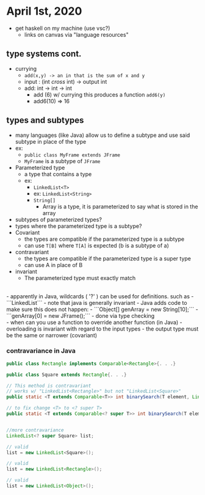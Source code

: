 # April 1st, 2020

- get haskell on my machine (use vsc?)
    - links on canvas via "language resources"

## type systems cont.
- currying
    - ```add(x,y) -> an in that is the sum of x and y```
    - input : (int *cross* int) -> output int
    - add: int -> int -> int
        - add (6) w/ currying this produces a function ```add6(y)```
        - add6(10) => 16

## types and subtypes
- many languages (like Java) allow us to define a subtype and use said subtype in place of the type
- ex:
    - ```public class MyFrame extends JFrame```
    - ```MyFrame``` is a subtype of ```JFrame```
- Parameterized type
    - a type that contains a type
    - ex:
        - ```LinkedList<T>```
        - ex: ```LinkedList<String>```
        - ```String[]```
            - Array is a type, it is parameterized to say what is stored in the array
- subtypes of parameterized types?
- types where the parameterized type is a subtype?
- Covariant
    - the types are compatible if the parameterized type is a subtype
    - can use ```T[B]``` where ```T[A]``` is expected (b is a subtype of a)
- contravariant
    - the types are compatible if the parameterized type is a super type
    - can use A in place of B
- invariant
    - The parameterized type must exactly match
<br>
- apparently in Java, wildcards ( '?' ) can be used for definitions. such as
    - ```LinkedList<? extends Rectangle>```
    - note that java is generally invariant
    - Java adds code to make sure this does not happen:
        - ```Object[] genArray = new String[10];```
        - ```genArray[0] = new JFrame();```
        - done via type checking
<br>
- when can you use a function to override another function (in Java)
    - overloading is invariant with regard to the input types
    - the output type must be the same or narrower (covariant)

### contravariance in Java
```Java
public class Rectangle implements Comparable<Rectangle>{. . .}

public class Square extends Rectangle{. . .}

// This method is contravariant
// works w/ "LinkedList<Rectangle>" but not "LinkedList<Square>"
public static <T extends Comparable<T>> int binarySearch(T element, LinkedList<T> list)

// to fix change <T> to <? super T>
public static <T extends Comparable<? super T>> int binarySearch(T element, LinkedList<T> list)


//more contravariance
LinkedList<? super Square> list;

// valid
list = new LinkedList<Square>();

// valid
list = new LinkedList<Rectangle>();

// valid
list = new LinkedList<Object>();
```